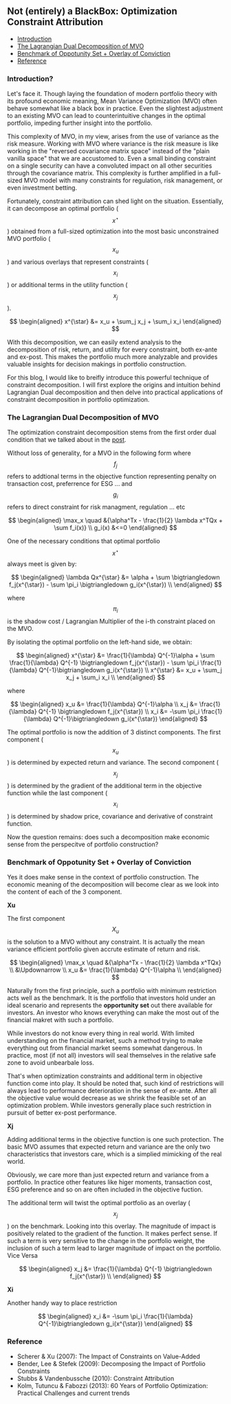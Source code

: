 ##

## Not (entirely) a BlackBox: Optimization Constraint Attribution


- [Introduction](#introduction)
- [The Lagrangian Dual Decomposition of MVO](#lagrangian)
- [Benchmark of Oppotunity Set + Overlay of Conviction](#meaning)
- [Reference](#ref)



### Introduction? <a name="introduction"></a>

Let's face it. Though laying the foundation of modern portfolio theory with its profound economic meaning, Mean Variance Optimization (MVO) often behave somewhat like a black box in practice. Even the slightest adjustment to an existing MVO can lead to counterintuitive changes in the optimal portfolio, impeding further insight into the portfolio.

This complexity of MVO, in my view, arises from the use of variance as the risk measure. Working with MVO where variance is the risk measure is like working in the "reversed covariance matrix space" instead of the "plain vanilla space" that we are accustomed to. Even a small binding constraint on a single security can have a convoluted impact on all other securities through the covariance matrix. This complexity is further amplified in a full-sized MVO model with many constraints for regulation, risk management, or even investment betting.

Fortunately, constraint attribution can shed light on the situation. Essentially, it can decompose an optimal portfolio ($$x^{\star}$$) obtained from a full-sized optimization into the most basic unconstrained MVO portfolio ($$x_u$$) and various overlays that represent constraints ($$x_i$$) or additional terms in the utility function ($$x_j$$).

$$
\begin{aligned}
x^{\star} &= x_u + \sum_j x_j + \sum_i x_i
\end{aligned}
$$

With this decomposition, we can easily extend analysis to the decomposition of risk, return, and utility for every constraint, both ex-ante and ex-post. This makes the portfolio much more analyzable and provides valuable insights for decision makings in portfolio construction.

For this blog, I would like to breifly introduce this powerful technique of constraint decomposition. I will first explore the origins and intuition behind Lagrangian Dual decomposition and then delve into practical applications of constraint decomposition in portfolio optimization. 


### The Lagrangian Dual Decomposition of MVO <a name="lagrangian"></a>

The optimization constraint decomposition stems from the first order dual condition that we talked about in the [post](https://skybluerw.github.io/2023/02/28/convex-optimization-basic.html#dual). 

Without loss of generality, for a MVO in the following form where $$f_j$$ refers to addtional terms in the objective function representing penalty on transaction cost, preferrence for ESG ... and $$g_i$$ refers to direct constraint for risk managment, regulation ... etc

$$
\begin{aligned}
\max_x \quad &{\alpha^Tx - \frac{1}{2} \lambda x^TQx + \sum f_i(x)} \\
g_i(x) &<=0
\end{aligned}
$$

One of the necessary conditions that optimal portfolio $$x^{\star}$$ always meet is given by:

$$
\begin{aligned}
\lambda Qx^{\star} &= \alpha + \sum \bigtriangledown f_j(x^{\star}) - \sum \pi_i \bigtriangledown g_i(x^{\star}) \\
\end{aligned}
$$

where $$\pi_i$$ is the shadow cost / Lagrangian Multiplier of the i-th constraint placed on the MVO.

By isolating the optimal portfolio on the left-hand side, we obtain:

$$
\begin{aligned}
x^{\star} &= \frac{1}{\lambda} Q^{-1}\alpha + \sum \frac{1}{\lambda} Q^{-1} \bigtriangledown f_j(x^{\star}) - \sum \pi_i  \frac{1}{\lambda} Q^{-1}\bigtriangledown g_i(x^{\star}) \\
x^{\star} &= x_u + \sum_j x_j + \sum_i x_i \\
\end{aligned}
$$

where

$$
\begin{aligned}
x_u &= \frac{1}{\lambda} Q^{-1}\alpha \\
x_j &= \frac{1}{\lambda} Q^{-1} \bigtriangledown f_j(x^{\star}) \\
x_i &= -\sum \pi_i  \frac{1}{\lambda} Q^{-1}\bigtriangledown g_i(x^{\star})
\end{aligned}
$$

The optimal portfolio is now the addition of 3 distinct components. The first component ($$x_u$$) is determined by expected return and variance. The second component ($$x_j$$) is determined by the gradient of the additional term in the objective function while the last component ($$x_i$$) is determined by shadow price, covariance and derivative of constraint function. 


Now the question remains: does such a decomposition make economic sense from the perspecitve of portfolio construction?


### Benchmark of Oppotunity Set + Overlay of Conviction <a name="meaning"></a>

Yes it does make sense in the context of portfolio construction. The economic meaning of the decomposition will become clear as we look into the content of each of the 3 component.

**Xu**

The first component $$X_u$$ is the solution to a MVO without any constraint. It is actually the mean variance efficient portfolio given accrute estimate of return and risk. 

$$
\begin{aligned}
\max_x \quad &{\alpha^Tx - \frac{1}{2} \lambda x^TQx} \\
&\Updownarrow \\ 	
x_u &= \frac{1}{\lambda} Q^{-1}\alpha \\
\end{aligned}
$$

Naturally from the first principle, such a portfolio with minimum restriction acts well as the benchmark. It is the portfolio that investors hold under an ideal scenario and represents the **opportunity set** out there available for investors. An investor who knows everything can make the most out of the financial makret with such a portfolio. 

While investors do not know every thing in real world. With limited understanding on the financial market, such a method trying to make everything out from financial market seems somewhat dangerous. In practice, most (if not all) investors will seal themselves in the relative safe zone to avoid unbearbale loss. 

That's when optimization constraints and additional term in objective function come into play. It should be noted that, such kind of restrictions will always lead to performance deterioration in the sense of ex-ante. After all the objective value would decrease as we shrink the feasible set of an optimization problem. While investors generally place such restriction in pursuit of better ex-post performance.

**Xj**

Adding additional terms in the objective function is one such protection. The basic MVO assumes that expected return and variance are the only two characteristics that investors care, which is a simplied mimicking of the real world. 

Obviously, we care more than just expected return and variance from a portfolio. In practice other features like higer moments, transaction cost, ESG preference and so on are often included in the objective fuction. 

The additional term will twist the optimal portfolio as an overlay ($$x_j$$) on the benchmark. Looking into this overlay. The magnitude of impact is positively related to the gradient of the function. It makes perfect sense. If such a term is very sensitive to the change in the portfolio weight, the inclusion of such a term lead to larger magnitude of impact on the portfolio. Vice Versa

$$
\begin{aligned}
x_j &= \frac{1}{\lambda} Q^{-1} \bigtriangledown f_j(x^{\star}) \\
\end{aligned}
$$

**Xi**

Another handy way to place restriction 

$$
\begin{aligned}
x_i &= -\sum \pi_i  \frac{1}{\lambda} Q^{-1}\bigtriangledown g_i(x^{\star})
\end{aligned}
$$






### Reference <a name="ref"></a>
- Scherer & Xu (2007): The Impact of Constraints on Value-Added
- Bender, Lee & Stefek (2009): Decomposing the Impact of Portfolio Constraints
- Stubbs & Vandenbussche (2010): Constraint Attribution
- Kolm, Tutuncu & Fabozzi (2013): 60 Years of Portfolio Optimization: Practical Challenges and current trends
